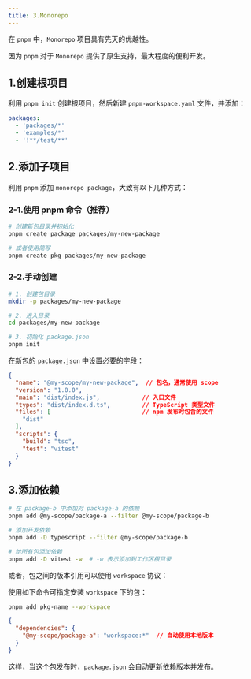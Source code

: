 ```yaml
---
title: 3.Monorepo
---
```


在 `pnpm` 中，`Monorepo` 项目具有先天的优越性。

因为 `pnpm` 对于 `Monorepo` 提供了原生支持，最大程度的便利开发。

## 1.创建根项目

利用 `pnpm init` 创建根项目，然后新建 `pnpm-workspace.yaml` 文件，并添加：

```yaml
packages:
  - 'packages/*'
  - 'examples/*'
  - '!**/test/**'
```

## 2.添加子项目

利用 `pnpm` 添加 `monorepo package`，大致有以下几种方式：

### 2-1.使用 pnpm 命令（推荐）

```bash
# 创建新包目录并初始化
pnpm create package packages/my-new-package

# 或者使用简写
pnpm create pkg packages/my-new-package
```

### 2-2.手动创建

```bash
# 1. 创建包目录
mkdir -p packages/my-new-package

# 2. 进入目录
cd packages/my-new-package

# 3. 初始化 package.json
pnpm init
```

在新包的 `package.json` 中设置必要的字段：

```json
{
  "name": "@my-scope/my-new-package",  // 包名，通常使用 scope
  "version": "1.0.0",
  "main": "dist/index.js",            // 入口文件
  "types": "dist/index.d.ts",         // TypeScript 类型文件
  "files": [                          // npm 发布时包含的文件
    "dist"
  ],
  "scripts": {
    "build": "tsc",
    "test": "vitest"
  }
}
```

## 3.添加依赖

```bash
# 在 package-b 中添加对 package-a 的依赖
pnpm add @my-scope/package-a --filter @my-scope/package-b

# 添加开发依赖
pnpm add -D typescript --filter @my-scope/package-b

# 给所有包添加依赖
pnpm add -D vitest -w  # -w 表示添加到工作区根目录
```

或者，包之间的版本引用可以使用 `workspace` 协议：

使用如下命令可指定安装 `workspace` 下的包：

```bash
pnpm add pkg-name --workspace
```

```json
{
  "dependencies": {
    "@my-scope/package-a": "workspace:*"  // 自动使用本地版本
  }
}
```

这样，当这个包发布时，`package.json` 会自动更新依赖版本并发布。
